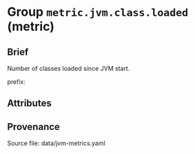# Group `metric.jvm.class.loaded` (metric)

## Brief

Number of classes loaded since JVM start.

prefix: 

## Attributes



## Provenance

Source file: data/jvm-metrics.yaml

